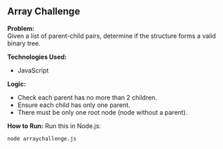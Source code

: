 ## Array Challenge

**Problem:**  
Given a list of parent-child pairs, determine if the structure forms a valid binary tree.

**Technologies Used:**  
- JavaScript

**Logic:**  
- Check each parent has no more than 2 children.
- Ensure each child has only one parent.
- There must be only one root node (node without a parent).

**How to Run:**
Run this in Node.js:
```bash
node arraychallenge.js

